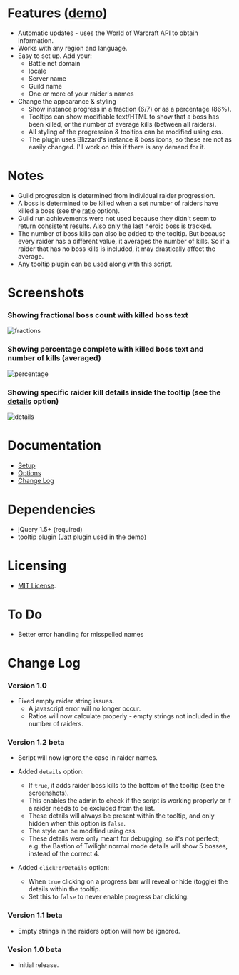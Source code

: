 # **Features** ([demo](http://mottie.github.com/wowProgression/index.html))

* Automatic updates - uses the World of Warcraft API to obtain information.
* Works with any region and language.
* Easy to set up. Add your:
  * Battle net domain
  * locale
  * Server name
  * Guild name
  * One or more of your raider's names
* Change the appearance &amp; styling
  * Show instance progress in a fraction (6/7) or as a percentage (86%).
  * Tooltips can show modifiable text/HTML to show that a boss has been killed, or the number of average kills (between all raiders).
  * All styling of the progression &amp; tooltips can be modified using css.
  * The plugin uses Blizzard's instance &amp; boss icons, so these are not as easily changed. I'll work on this if there is any demand for it.

# **Notes**

* Guild progression is determined from individual raider progression.
* A boss is determined to be killed when a set number of raiders have killed a boss (see the [ratio](https://github.com/Mottie/wowProgression/wiki/Options#wiki-ratio) option).
* Guild run achievements were not used because they didn't seem to return consistent results. Also only the last heroic boss is tracked.
* The number of boss kills can also be added to the tooltip. But because every raider has a different value, it averages the number of kills. So if a raider that has no boss kills is included, it may drastically affect the average.
* Any tooltip plugin can be used along with this script.

# **Screenshots**

### Showing fractional boss count with killed boss text
![fractions](http://mottie.github.com/wowProgression/demo/screenshot1.jpg)

### Showing percentage complete with killed boss text and number of kills (averaged)
![percentage](http://mottie.github.com/wowProgression/demo/screenshot2.jpg)

### Showing specific raider kill details inside the tooltip (see the [details](https://github.com/Mottie/wowProgression/wiki/Options#wiki-details) option)
![details](http://mottie.github.com/wowProgression/demo/screenshot3.jpg)

# **Documentation**

* [Setup](https://github.com/Mottie/wowProgression/wiki/Setup)
* [Options](https://github.com/Mottie/wowProgression/wiki/Options)
* [Change Log](https://github.com/Mottie/wowProgression/wiki/Change)

# **Dependencies**

* jQuery 1.5+ (required)
* tooltip plugin ([Jatt](https://github.com/Mottie/Jatt) plugin used in the demo)

# **Licensing**

* [MIT License](http://www.opensource.org/licenses/mit-license.php).

# **To Do**

* Better error handling for misspelled names

# **Change Log**

### Version 1.0

* Fixed empty raider string issues.
  * A javascript error will no longer occur.
  * Ratios will now calculate properly - empty strings not included in the number of raiders.

### Version 1.2 beta

* Script will now ignore the case in raider names.
* Added `details` option:
  * If `true`, it adds raider boss kills to the bottom of the tooltip (see the screenshots).
  * This enables the admin to check if the script is working properly or if a raider needs to be excluded from the list.
  * These details will always be present within the tooltip, and only hidden when this option is `false`.
  * The style can be modified using css.
  * These details were only meant for debugging, so it's not perfect; e.g. the Bastion of Twilight normal mode details will show 5 bosses, instead of the correct 4.

* Added `clickForDetails` option:
  * When `true` clicking on a progress bar will reveal or hide (toggle) the details within the tooltip.
  * Set this to `false` to never enable progress bar clicking.

### Version 1.1 beta

* Empty strings in the raiders option will now be ignored.

### Vesion 1.0 beta

* Initial release.